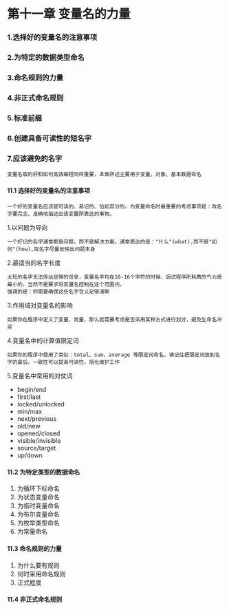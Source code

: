 # 第十一章 变量名的力量

### 1.选择好的变量名的注意事项
### 2.为特定的数据类型命名
### 3.命名规则的力量
### 4.非正式命名规则
### 5.标准前缀
### 6.创建具备可读性的短名字
### 7.应该避免的名字

```text
变量名取的好和如何高效编程同样重要，本章所述主要用于变量、对象、基本数据命名
```

#### 11.1 选择好的变量名的注意事项
```text
一个好的变量名应该是可读的、易记的、恰如其分的。为变量命名时最重要的考虑事项是：改名字要完全、准确地描述出该变量所表达的事物。
```
1.以问题为导向
```text
一个好记的名字通常都是问题，而不是解决方案。通常表达的是："什么"(what),而不是"如何"(how),取名字尽量反映出问题本身
```
2.最适当的名字长度
```text
太短的名字无法传达足够的信息，变量名平均在10-16个字符的时候，调试程序所耗费的气力是最小的，当然不是要求将变量名控制在这个范围内，
强调的是：你需要确保这些名字含义足够清晰
```
3.作用域对变量名的影响
```text
如果你在程序中定义了变量、常量，那么就需要考虑是否采用某种方式进行划分，避免生命名冲突
```
4.变量名中的计算值限定词
```text
如果你的程序中使用了类似：total、sum、average 等限定词命名，请记住把限定词放到名字的最后。一致性可以提高可读性，简化维护工作
```
5.变量名中常用的对仗词
* begin/end
* first/last
* locked/unlocked
* min/max
* next/previous
* old/new
* opened/closed
* visible/invisible
* source/target
* up/down


#### 11.2 为特定类型的数据命名
1. 为循环下标命名
2. 为状态变量命名
3. 为临时变量命名
4. 为布尔变量命名
5. 为枚举类型命名
6. 为常量命名

#### 11.3 命名规则的力量
1. 为什么要有规则
2. 何时采用命名规则
3. 正式程度

#### 11.4 非正式命名规则